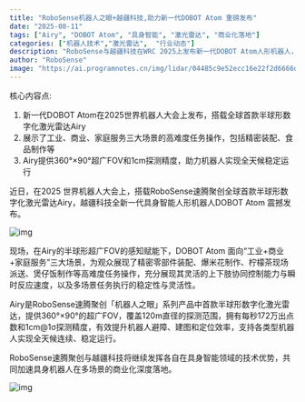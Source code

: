 ```yaml
---
title: "RoboSense机器人之眼+越疆科技,助力新一代DOBOT Atom 重磅发布"
date: "2025-08-11"
tags: ["Airy", "DOBOT Atom", "具身智能", "激光雷达", "商业化落地"]
categories: ["机器人技术","激光雷达",  "行业动态"]
description: "RoboSense与越疆科技在WRC 2025上发布新一代DOBOT Atom人形机器人，搭载Airy半球形激光雷达，展示多场景操作能力。"
author: "RoboSense"
image: "https://ai.programnotes.cn/img/lidar/04485c9e52ecc16e22f2d6666d2f2feb.jpg"
---
```


核心内容点:
1. 新一代DOBOT Atom在2025世界机器人大会上发布，搭载全球首款半球形数字化激光雷达Airy
2. 展示了工业、商业、家庭服务三大场景的高难度任务操作，包括精密装配、食品制作等
3. Airy提供360°×90°超广FOV和1cm探测精度，助力机器人实现全天候稳定运行

近日，在2025 世界机器人大会上，搭载RoboSense速腾聚创全球首款半球形数字化激光雷达Airy，越疆科技全新一代具身智能人形机器人DOBOT Atom 震撼发布。

![img](https://ai.programnotes.cn/img/lidar/04485c9e52ecc16e22f2d6666d2f2feb.jpg)

现场，在Airy的半球形超广FOV的感知赋能下，DOBOT Atom 面向“工业+商业+家庭服务”三大场景，为观众展现了精密零部件装配、爆米花制作、柠檬茶现场派送、煲仔饭制作等高难度任务操作，充分展现其灵活的上下肢协同控制能力与瞬时反应速度，以及多场景任务执行的稳定性与灵活性。

Airy是RoboSense速腾聚创「机器人之眼」系列产品中首款半球形数字化激光雷达，提供360°×90°的超广FOV，覆盖120m直径的探测范围，拥有每秒172万出点数和1cm@1σ探测精度，有效提升机器人避障、建图和定位效率，支持各类型机器人实现全天候连续、稳定运行。

RoboSense速腾聚创与越疆科技将继续发挥各自在具身智能领域的技术优势，共同加速具身机器人在多场景的商业化深度落地。

![img](https://ai.programnotes.cn/img/lidar/70a44a6118b8d95f3748f66f76ccbf8c.jpg)